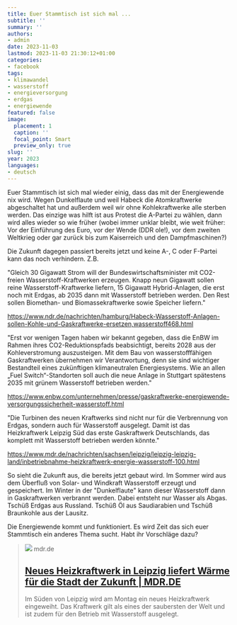```yaml
---
title: Euer Stammtisch ist sich mal ...
subtitle: ''
summary: ''
authors:
- admin
date: 2023-11-03
lastmod: 2023-11-03 21:30:12+01:00
categories:
- facebook
tags:
- klimawandel
- wasserstoff
- energieversorgung
- erdgas
- energiewende
featured: false
image:
  placement: 1
  caption: ''
  focal_point: Smart
  preview_only: true
slug: ''
year: 2023
languages:
- deutsch
---
```


Euer Stammtisch ist sich mal wieder einig, dass das mit der Energiewende nix wird. Wegen Dunkelflaute und weil Habeck die Atomkraftwerke abgeschaltet hat und außerdem weil wir ohne Kohlekraftwerke alle sterben werden. Das einzige was hilft ist aus Protest die A-Partei zu wählen, dann wird alles wieder so wie früher (wobei immer unklar bleibt, wie weit früher: Vor der Einführung des Euro, vor der Wende (DDR ole!), vor dem zweiten Weltkrieg oder gar zurück bis zum Kaiserreich und den Dampfmaschinen?)

Die Zukunft dagegen passiert bereits jetzt und keine A-, C oder F-Partei kann das noch verhindern. Z.B. 

"Gleich 30 Gigawatt Strom will der Bundeswirtschaftsminister mit CO2-freien Wasserstoff-Kraftwerken erzeugen. Knapp neun Gigawatt sollen reine Wasserstoff-Kraftwerke liefern, 15 Gigawatt Hybrid-Anlagen, die erst noch mit Erdgas, ab 2035 dann mit Wasserstoff betrieben werden. Den Rest sollen Biomethan- und Biomassekraftwerke sowie Speicher liefern."

https://www.ndr.de/nachrichten/hamburg/Habeck-Wasserstoff-Anlagen-sollen-Kohle-und-Gaskraftwerke-ersetzen,wasserstoff468.html

"Erst vor wenigen Tagen haben wir bekannt gegeben, dass die EnBW im Rahmen ihres CO2-Reduktionspfads beabsichtigt, bereits 2028 aus der Kohleverstromung auszusteigen. Mit dem Bau von wasserstofffähigen Gaskraftwerken übernehmen wir Verantwortung, denn sie sind wichtiger Bestandteil eines zukünftigen klimaneutralen Energiesystems. Wie an allen „Fuel Switch“-Standorten soll auch die neue Anlage in Stuttgart spätestens 2035 mit grünem Wasserstoff betrieben werden."

https://www.enbw.com/unternehmen/presse/gaskraftwerke-energiewende-versorgungssicherheit-wasserstoff.html

"Die Turbinen des neuen Kraftwerks sind nicht nur für die Verbrennung von Erdgas, sondern auch für Wasserstoff ausgelegt. Damit ist das Heizkraftwerk Leipzig Süd das erste Gaskraftwerk Deutschlands, das komplett mit Wasserstoff betrieben werden könnte."

https://www.mdr.de/nachrichten/sachsen/leipzig/leipzig-leipzig-land/inbetriebnahme-heizkraftwerk-energie-wasserstoff-100.html

So sieht die Zukunft aus, die bereits jetzt gebaut wird. Im Sommer wird aus dem Überfluß von Solar- und Windkraft Wasserstoff erzeugt und gespeichert. Im Winter in der "Dunkelflaute" kann dieser Wasserstoff dann in Gaskraftwerken verbrannt werden. Dabei entsteht nur Wasser als Abgas. Tschüß Erdgas aus Russland. Tschüß Öl aus Saudiarabien und Tschüß Braunkohle aus der Lausitz. 

Die Energiewende kommt und funktioniert. Es wird Zeit das sich euer Stammtisch ein anderes Thema sucht. Habt ihr Vorschläge dazu?
> [![](https://cdn.mdr.de/nachrichten/sachsen/leipzig/leipzig-leipzig-land/heizkraftwerk-leipzig-102_v-variantBig16x9_wm-true_zc-ecbbafc6.jpg?version=45643)](https://www.mdr.de/nachrichten/sachsen/leipzig/leipzig-leipzig-land/inbetriebnahme-heizkraftwerk-energie-wasserstoff-100.html)
> mdr.de
> ## [Neues Heizkraftwerk in Leipzig liefert Wärme für die Stadt der Zukunft | MDR.DE](https://www.mdr.de/nachrichten/sachsen/leipzig/leipzig-leipzig-land/inbetriebnahme-heizkraftwerk-energie-wasserstoff-100.html)
>
>Im Süden von Leipzig wird am Montag ein neues Heizkraftwerk eingeweiht. Das Kraftwerk gilt als eines der saubersten der Welt und ist zudem für den Betrieb mit Wasserstoff ausgelegt.